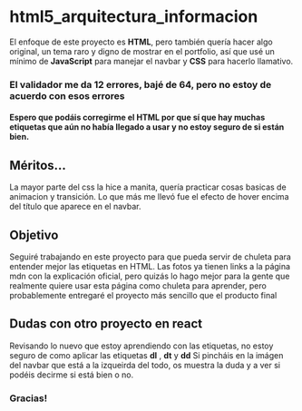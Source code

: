 # html5_arquitectura_informacion

El enfoque de este proyecto es **HTML**, pero también quería hacer algo original, un tema raro y digno de mostrar en el portfolio, así que usé un mínimo de **JavaScript** para manejar el navbar y **CSS** para hacerlo llamativo.

### El validador me da 12 errores, bajé de 64, pero no estoy de acuerdo con esos errores
#### Espero que podáis corregirme el HTML por que sí que hay muchas etiquetas que aún no había llegado a usar y no estoy seguro de si están bien.

## Méritos...

La mayor parte del css la hice a manita, quería practicar cosas basicas de animacion y transición. Lo que más me llevó fue el efecto de hover encima del título que aparece en el navbar.

## Objetivo

Seguiré trabajando en este proyecto para que pueda servir de chuleta para entender mejor las etiquetas en HTML. Las fotos ya tienen links a la página mdn con la explicación oficial, pero quizás lo hago mejor para la gente que realmente quiere usar esta página como chuleta para aprender, pero probablemente entregaré el proyecto más sencillo que el producto final


## Dudas con otro proyecto en react
Revisando lo nuevo que estoy aprendiendo con las etiquetas, no estoy seguro de como aplicar las etiquetas **dl** , **dt** y **dd**
Si pincháis en la imágen del navbar que está a la izqueirda del todo, os muestra la duda y a ver si podéis decirme si está bien o no. 
### Gracias!